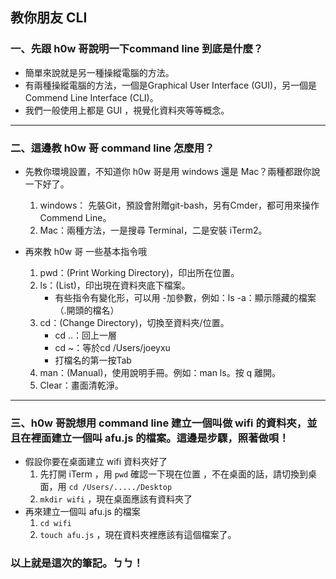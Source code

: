 ## 教你朋友 CLI
### 一、先跟 h0w 哥說明一下command line 到底是什麼？
 * 簡單來說就是另一種操縱電腦的方法。
 * 有兩種操縱電腦的方法，一個是Graphical User Interface (GUI)，另一個是Commend Line Interface (CLI)。
 * 我們一般使用上都是 GUI ，視覺化資料夾等等概念。
___
### 二、這邊教 h0w 哥 command line 怎麼用？
 * 先教你環境設置，不知道你 h0w 哥是用 windows 還是 Mac？兩種都跟你說一下好了。
     1. windows： 先裝Git，預設會附贈git-bash，另有Cmder，都可用來操作Commend Line。
     2. Mac：兩種方法，一是搜尋 Terminal，二是安裝 iTerm2。
       

 * 再來教 h0w 哥 一些基本指令哦
     1. pwd：(Print Working Directory)，印出所在位置。
      2. ls：(List)，印出現在資料夾底下檔案。
         - 有些指令有變化形，可以用 -加參數，例如：ls -a：顯示隱藏的檔案（.開頭的檔名）
     3. cd：(Change Directory)，切換至資料夾/位置。
         - cd ..：回上一層
         - cd ~：等於cd /Users/joeyxu
         - 打檔名的第一按Tab
     4. man：(Manual)，使用說明手冊。例如：man ls。按 q 離開。
     5. Clear：畫面清乾淨。 
 ___
### 三、h0w 哥說想用 command line 建立一個叫做 wifi 的資料夾，並且在裡面建立一個叫 afu.js 的檔案。這邊是步驟，照著做唄！
  * 假設你要在桌面建立 wifi 資料夾好了
     1. 先打開 iTerm ，用 `pwd` 確認一下現在位置 ，不在桌面的話，請切換到桌面，用  `cd /Users/...../Desktop` 
     2. `mkdir wifi` ，現在桌面應該有資料夾了
 * 再來建立一個叫 afu.js 的檔案
      1. `cd wifi`
      2. `touch afu.js` ，現在資料夾裡應該有這個檔案了。

### 以上就是這次的筆記。ㄅㄅ！





